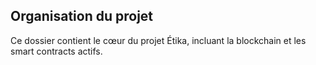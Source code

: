 
## Organisation du projet
Ce dossier contient le cœur du projet Étika, incluant la blockchain et les smart contracts actifs.
